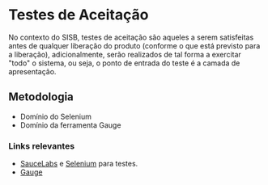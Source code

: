 # Testes de Aceitação
No contexto do SISB, testes de aceitação são aqueles a serem satisfeitas antes de qualquer liberação do produto (conforme o que está 
previsto para a liberação), adicionalmente, serão realizados de tal forma a exercitar "todo" o sistema, ou seja, o ponto de entrada do 
teste é a camada de apresentação.

## Metodologia
- Domínio do Selenium
- Domínio da ferramenta Gauge


### Links relevantes
- [SauceLabs](https://saucelabs.com/) e [Selenium](http://www.seleniumhq.org/) para testes.
- [Gauge](http://getgauge.io)
